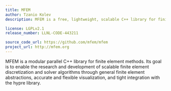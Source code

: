 ```yaml
---
title: MFEM
author: Tzanio Kolev
description: MFEM is a free, lightweight, scalable C++ library for finite element methods.

license: LGPLv2.1
release_number: LLNL-CODE-443211

source_code_url: https://github.com/mfem/mfem
project_url: http://mfem.org
---
```


MFEM is a modular parallel C++ library for finite element methods. Its goal is
to enable the research and development of scalable finite element
discretization and solver algorithms through general finite element
abstractions, accurate and flexible visualization, and tight integration with
the hypre library.
